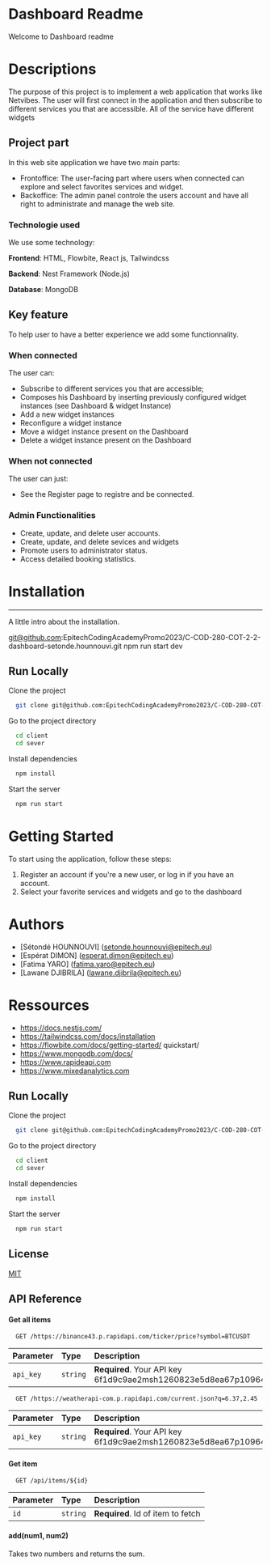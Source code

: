 
# Dashboard Readme

Welcome to Dashboard readme

# Descriptions

The purpose of this project is to implement a web application that works like Netvibes.
The user will first connect in the application and then subscribe to different services you that are accessible. All of the service have different widgets

## Project part

In this web site application we have two main parts:
- Frontoffice: The user-facing part where users when connected can explore and select favorites services and widget.
- Backoffice: The admin panel controle the users account and have all right to administrate and manage the web site.

### Technologie used

 We use some technology:

**Frontend**: HTML, Flowbite, React js, Tailwindcss 

**Backend**: Nest Framework (Node.js)

**Database**: MongoDB

## Key feature

To help user to have a better experience we add some functionnality. 

### When connected 
The user can:

- Subscribe to different services you that are     accessible;
- Composes his Dashboard by inserting previously configured widget instances
(see Dashboard & widget Instance)
- Add a new widget instances
- Reconfigure a widget instance
- Move a widget instance present on the Dashboard
- Delete a widget instance present on the Dashboard
### When not connected
The user can just:
- See the Register page to registre and be connected.

### Admin Functionalities

- Create, update, and delete user accounts.
- Create, update, and delete sevices and widgets
- Promote users to administrator status.
- Access detailed booking statistics.

# Installation

***
A little intro about the installation.

git@github.com:EpitechCodingAcademyPromo2023/C-COD-280-COT-2-2-dashboard-setonde.hounnouvi.git
 npm run start dev

 ## Run Locally

Clone the project

```bash
  git clone git@github.com:EpitechCodingAcademyPromo2023/C-COD-280-COT-2-2-dashboard-setonde.hounnouvi.git
```

Go to the project directory

```bash
  cd client
  cd sever
```

Install dependencies

```bash
  npm install
```

Start the server

```bash
  npm run start
```


 
# Getting Started

To start using the application, follow these steps:

1. Register an account if you're a new user, or log in if you have an account.
2. Select your favorite services and widgets and go to the dashboard

# Authors

- [Sétondé HOUNNOUVI] (setonde.hounnouvi@epitech.eu)
- [Espérat DIMON] (esperat.dimon@epitech.eu)
- [Fatima YARO] (fatima.yaro@epitech.eu)
- [Lawane DJIBRILA] (lawane.djibrila@epitech.eu)

# Ressources
- https://docs.nestjs.com/
- https://tailwindcss.com/docs/installation
- https://flowbite.com/docs/getting-started/      quickstart/
- https://www.mongodb.com/docs/
- https://www.rapideapi.com
- https://www.mixedanalytics.com
## Run Locally

Clone the project

```bash
  git clone git@github.com:EpitechCodingAcademyPromo2023/C-COD-280-COT-2-2-dashboard-setonde.hounnouvi.git
```

Go to the project directory

```bash
  cd client
  cd sever
```

Install dependencies

```bash
  npm install
```

Start the server

```bash
  npm run start
```


## License

[MIT](https://choosealicense.com/licenses/mit/)


## API Reference

#### Get all items

```http
  GET /https://binance43.p.rapidapi.com/ticker/price?symbol=BTCUSDT
```

| Parameter | Type     | Description                |
| :-------- | :------- | :------------------------- |
| `api_key` | `string` | **Required**. Your API key 6f1d9c9ae2msh1260823e5d8ea67p109644jsn8968e625a593  |

```http
  GET /https://weatherapi-com.p.rapidapi.com/current.json?q=6.37,2.45
```

| Parameter | Type     | Description                |
| :-------- | :------- | :------------------------- |
| `api_key` | `string` | **Required**. Your API key 6f1d9c9ae2msh1260823e5d8ea67p109644jsn8968e625a593  |

#### Get item

```http
  GET /api/items/${id}
```

| Parameter | Type     | Description                       |
| :-------- | :------- | :-------------------------------- |
| `id`      | `string` | **Required**. Id of item to fetch |

#### add(num1, num2)

Takes two numbers and returns the sum.

